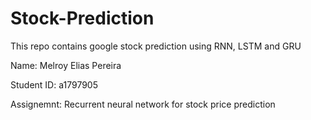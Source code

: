 # Stock-Prediction
This repo contains google stock prediction using RNN, LSTM and GRU

Name: Melroy Elias Pereira

Student ID: a1797905

Assignemnt: Recurrent neural network for stock price prediction
